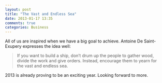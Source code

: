 ```yaml
---
layout: post
title: "The Vast and Endless Sea"
date: 2013-01-17 13:35
comments: true
categories: Business
---
```

All of us are inspired when we have a big goal to achieve. Antoine De Saint-Exupery expresses the idea well:

>If you want to build a ship, don’t drum up the people to gather wood, divide the work and give orders. Instead, encourage them to yearn for the vast and endless sea.

2013 is already proving to be an exciting year. Looking forward to more.

